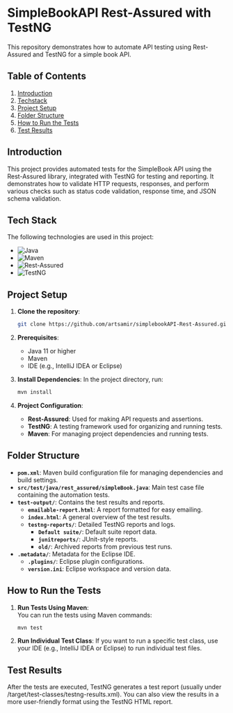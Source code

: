 # SimpleBookAPI Rest-Assured with TestNG

This repository demonstrates how to automate API testing using Rest-Assured and TestNG for a simple book API.

## Table of Contents
1. [Introduction](#introduction)
2. [Techstack](#Techstack)
3. [Project Setup](#project-setup)
4. [Folder Structure](#folder-structure)
5. [How to Run the Tests](#how-to-run-the-tests)
6. [Test Results](#test-results)


## Introduction

This project provides automated tests for the SimpleBook API using the Rest-Assured library, integrated with TestNG for testing and reporting. It demonstrates how to validate HTTP requests, responses, and perform various checks such as status code validation, response time, and JSON schema validation.

## Tech Stack

The following technologies are used in this project:

- ![Java](https://img.shields.io/badge/Java-11-blue?style=flat&logo=openjdk&logoColor=white)  
- ![Maven](https://img.shields.io/badge/Maven-3.8.4-c71a36?style=flat&logo=apache-maven&logoColor=white)  
- ![Rest-Assured](https://img.shields.io/badge/Rest--Assured-4.3.3-00b0b9?style=flat&logo=swagger&logoColor=white)  
- ![TestNG](https://img.shields.io/badge/TestNG-7.4.0-2e6a47?style=flat&logo=testng&logoColor=white)


## Project Setup

1. **Clone the repository**:
    ```bash
    git clone https://github.com/artsamir/simplebookAPI-Rest-Assured.git
    ```

2. **Prerequisites**:
    - Java 11 or higher
    - Maven
    - IDE (e.g., IntelliJ IDEA or Eclipse)

3. **Install Dependencies**:
    In the project directory, run:
    ```bash
    mvn install
    ```

4. **Project Configuration**:
    - **Rest-Assured**: Used for making API requests and assertions.
    - **TestNG**: A testing framework used for organizing and running tests.
    - **Maven**: For managing project dependencies and running tests.
  
## Folder Structure

- **`pom.xml`**: Maven build configuration file for managing dependencies and build settings.
- **`src/test/java/rest_assured/simpleBook.java`**: Main test case file containing the automation tests.
- **`test-output/`**: Contains the test results and reports.
  - **`emailable-report.html`**: A report formatted for easy emailing.
  - **`index.html`**: A general overview of the test results.
  - **`testng-reports/`**: Detailed TestNG reports and logs.
    - **`Default suite/`**: Default suite report data.
    - **`junitreports/`**: JUnit-style reports.
    - **`old/`**: Archived reports from previous test runs.
- **`.metadata/`**: Metadata for the Eclipse IDE.
  - **`.plugins/`**: Eclipse plugin configurations.
  - **`version.ini`**: Eclipse workspace and version data.
    

## How to Run the Tests

1. **Run Tests Using Maven**:  
   You can run the tests using Maven commands:
   ```bash
   mvn test
2. **Run Individual Test Class**:
   If you want to run a specific test class, use your IDE (e.g., IntelliJ IDEA or Eclipse) to run individual test files.

## Test Results
After the tests are executed, TestNG generates a test report (usually under /target/test-classes/testng-results.xml). You can also view the results in a more user-friendly format using the TestNG HTML report.
